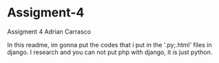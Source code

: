 # Assigment-4

Assigment 4 Adrian Carrasco

In this readme, im gonna put the codes that i put in the '.py;.html' files in django.
I research and you can not put php with django, it is just python.
